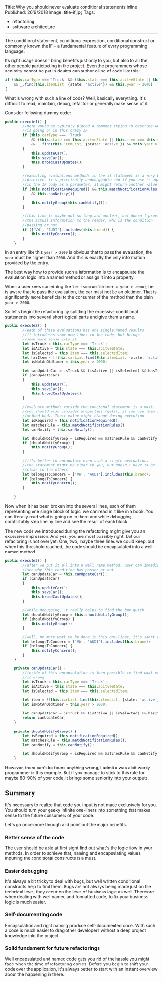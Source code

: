 Title: Why you should never evaluate conditional statements inline
Published: 26/9/2018
Image: title-if.jpg
Tags: 
- refactoring
- software architecture
---
The conditional statement, conditional expression, conditional construct or commonly known the IF - a fundamental feature of every programming language.

Its right usage doesn't bring benefits just only to you, but also to all the other people participating in the project. Even the programmers whose seniority cannot be put in doubts can author a line of code like this:

```typescript
if (this.carType === 'Truck' && (this.state === this.acitveState || this.item === this.selectedItem)
    && _.find(this.itemList, {state: 'active'}) && this.year > 2000)
{
```
What is wrong with such a line of code? Well, basically everything. It's difficult to read, maintain, debug, refactor or generally make sense of it.

Consider following dummy code:

```typescript
public execute1() {
        //here would be typicaly placed a comment trying to describe what
        //is going on in this crazy IF
        if (this.carType === 'Truck' 
            && (this.state === this.acitveState || this.item === this.selectedItem)
            && _.find(this.itemList, {state: 'active'}) && this.year > 2000) 
        {
            this.updateCar();
            this.saveCar();
            this.broadCastUpdates();
        }

        //executing evaluations methods in the if statement is a very bad
        //practice. it's practically undebuggable and if you use it again 
        //in the IF body as a parameter, it might return another value
        if (this.notificationRequired() && this.matchNotificationRules() 
            && this.canNotify())
        {
            this.notifyGroup(this.canNotify());
        }

        //this line is maybe not so long and unclear, but doesn't provide 
        //the actual information to the reader, why is the condition 
        //passing or not
        if (['VW', 'AUDI'].includes(this.brand)) {
            this.notifyConcern();
        }
    }
```

In an entry like this `year > 2000` is obvious that to pass the evaluation, the `year` must be higher than `2000`. And this is exactly the only information provided by the entry.

The best way how to provide such a information is to encapsulate the evaluation logic into a named method or assign it into a property.

When a user sees something like `let isNotAnOldtimer = year > 2000;`, he is aware that to pass the evaluation, the car must not be an oldtimer. That is significantly more beneficial to the consumer of the method than the plain `year > 2000`.

So let's begin the refactoring by splitting the excessive conditional statements into several short logical parts and give them a name.

```typescript
public execute2() {
        //each of these evaluations has one single named results
        //it introduces some new lines to the code, but brings
        //some more sense into it
        let isTruck = this.carType === 'Truck';
        let isActive = this.state === this.acitveState;
        let isSelected = this.item === this.selectedItem;
        let hasItem = !!this.carList.find(this.itemList, {state: 'active'});
        let isNotAnOldtimer = this.year > 2000;

        let canUpdateCar = isTruck && (isActive || isSelected) && hasItem && isNotAnOldtimer;
        if (canUpdateCar)
        {
            this.updateCar();
            this.saveCar();
            this.broadCastUpdates();
        }
        
        //evaluate methods outside the condional statement is a must.
        //you should also consider properties (gets), if you use them in the
        //method body. Their value might change during execution
        let isRequired = this.notificationRequired(); 
        let matchesRule = this.matchNotificationRules() 
        let canNotify = this.canNotify();

        let shouldNotifyGroup = isRequired && matchesRule && canNotify;
        if (shouldNotifyGroup) {
            this.notifyGroup();
        }

        //it's better to encapulate even such a single evaluations
        //the statement might be clear to you, but doesn't have to be
        //clear to the others
        let belongsToConcern = ['VW', 'AUDI'].includes(this.brand);
        if (belongsToConcern) {
            this.notifyConcern();
        }
        
    }
```
Now when it has been broken into the several lines, each of them representing one single block of logic, we can read in it like in a book.
You can literally read what is going on in there and while debugging, comfortably step line by line and see the result of each block.

The new code we introduced during the refactoring might give you an excessive impression. And yes, you are most possibly right.
But our refactoring is not over yet.
One, two, maybe three lines we could keep, but when this threshold reached, the code should be encapsulated into a well-named method.

```typescript
public execute3() {
        //after we put it all into a well name method, user can immediately 
        //see why this condition has passed or not
        let canUpdateCar = this.canUpdateCar();
        if (canUpdateCar) 
        {
            this.updateCar();
            this.saveCar();
            this.broadCastUpdates();
        }

        //while debugging, it really helps to find the bug quick
        let shouldNotifyGroup = this.shouldNotifyGroup();
        if (shouldNotifyGroup) {
            this.notifyGroup();
        }

        //well, no more work to be done in this one-liner, it's short and clear
        let belongsToConcern = ['VW', 'AUDI'].includes(this.brand);
        if (belongsToConcern) {
            this.notifyConcern();
        }
    }

    private canUpdateCar() {
        //inside of this encapsulation is then possible to find what exactly
        //is wrong
        let isTruck = this.carType === 'Truck';
        let isActive = this.state === this.acitveState;
        let isSelected = this.item === this.selectedItem;
        
        let item = !!this.carList.find(this.itemList, {state: 'active'});
        let isNotAnOldtimer = this.year > 2000;

        let canUpdateCar = isTruck && (isActive || isSelected) && hasItem && isNotAnOldtimer;
        return canUpdateCar;
    }
    
    private shouldNotifyGroup() {
        let isRequired = this.notificationRequired(); 
        let matchesRule = this.matchNotificationRules();
        let canNotify = this.canNotify();

        let shouldNotifyGroup = isRequired && matchesRule && canNotify;
    }

```

However, there can't be found anything wrong, I admit a was a bit wordy programmer in this example.
But if you manage to stick to this rule for maybe 80-90% of your code, it brings some seniority into your outputs.

## Summary
It's necessary to realize that code you input is not made exclusively for you. You should turn your geeky infinite one-liners into something that makes sense to the future consumers of your code.

Let's go once more through and point out the major benefits.

### Better sense of the code
The user should be able at first sight find out what's the logic flow in your methods. In order to achieve that, naming and encapsulating values inputting the conditional constructs is a must.

### Easier debugging
It's always a bit tricky to deal with bugs, but well written conditional constructs help to find them. Bugs are not always being made just on the technical level, they occur on the level of business logic as well. Therefore when dealing with well named and formatted code, to fix your business logic is much easier.

### Self-documenting code
Encapsulation and right naming produce self-documented code. With such a code is much easier to drag other developers without a deep project knowledge into the project.

### Solid fundament for future refactorings
Well encapsulated and named code gets you rid of the hassle you might face when the time of refactoring comes. Before you begin to shift your code over the application, it's always better to start with an instant overview about the happening in there.